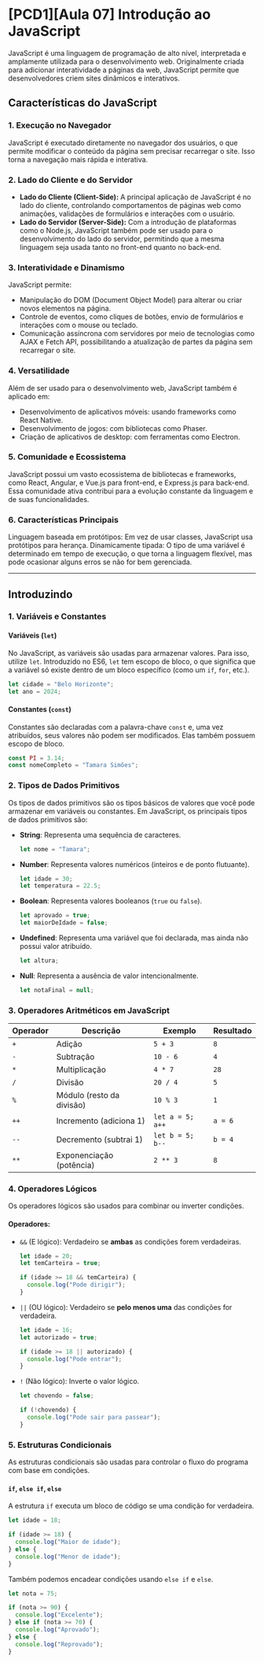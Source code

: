 # [PCD1][Aula 07] Introdução ao JavaScript

JavaScript é uma linguagem de programação de alto nível, interpretada e amplamente utilizada para o desenvolvimento web. Originalmente criada para adicionar interatividade a páginas da web, JavaScript permite que desenvolvedores criem sites dinâmicos e interativos.

## Características do JavaScript

### 1. Execução no Navegador
JavaScript é executado diretamente no navegador dos usuários, o que permite modificar o conteúdo da página sem precisar recarregar o site. Isso torna a navegação mais rápida e interativa.

### 2. Lado do Cliente e do Servidor
- **Lado do Cliente (Client-Side):** A principal aplicação de JavaScript é no lado do cliente, controlando comportamentos de páginas web como animações, validações de formulários e interações com o usuário.
- **Lado do Servidor (Server-Side):** Com a introdução de plataformas como o Node.js, JavaScript também pode ser usado para o desenvolvimento do lado do servidor, permitindo que a mesma linguagem seja usada tanto no front-end quanto no back-end.

### 3. Interatividade e Dinamismo
JavaScript permite:

- Manipulação do DOM (Document Object Model) para alterar ou criar novos elementos na página.
- Controle de eventos, como cliques de botões, envio de formulários e interações com o mouse ou teclado.
- Comunicação assíncrona com servidores por meio de tecnologias como AJAX e Fetch API, possibilitando a atualização de partes da página sem recarregar o site.

### 4. Versatilidade
Além de ser usado para o desenvolvimento web, JavaScript também é aplicado em:

- Desenvolvimento de aplicativos móveis: usando frameworks como React Native.
- Desenvolvimento de jogos: com bibliotecas como Phaser.
- Criação de aplicativos de desktop: com ferramentas como Electron.

### 5. Comunidade e Ecossistema
JavaScript possui um vasto ecossistema de bibliotecas e frameworks, como React, Angular, e Vue.js para front-end, e Express.js para back-end. Essa comunidade ativa contribui para a evolução constante da linguagem e de suas funcionalidades.

### 6. Características Principais
Linguagem baseada em protótipos: Em vez de usar classes, JavaScript usa protótipos para herança.
Dinamicamente tipada: O tipo de uma variável é determinado em tempo de execução, o que torna a linguagem flexível, mas pode ocasionar alguns erros se não for bem gerenciada.

<hr>

## Introduzindo

### 1. Variáveis e Constantes

#### Variáveis (`let`)
No JavaScript, as variáveis são usadas para armazenar valores. Para isso, utilize `let`. Introduzido no ES6, `let` tem escopo de bloco, o que significa que a variável só existe dentro de um bloco específico (como um `if`, `for`, etc.).

```javascript
let cidade = "Belo Horizonte";
let ano = 2024;
```

#### Constantes (`const`)
Constantes são declaradas com a palavra-chave `const` e, uma vez atribuídos, seus valores não podem ser modificados. Elas também possuem escopo de bloco.

```javascript
const PI = 3.14;
const nomeCompleto = "Tamara Simões";
```

### 2. Tipos de Dados Primitivos
Os tipos de dados primitivos são os tipos básicos de valores que você pode armazenar em variáveis ou constantes. Em JavaScript, os principais tipos de dados primitivos são:

- **String**: Representa uma sequência de caracteres.
  
  ```javascript
  let nome = "Tamara";
  ```

- **Number**: Representa valores numéricos (inteiros e de ponto flutuante).

  ```javascript
  let idade = 30;
  let temperatura = 22.5;
  ```

- **Boolean**: Representa valores booleanos (`true` ou `false`).

  ```javascript
  let aprovado = true;
  let maiorDeIdade = false;
  ```

- **Undefined**: Representa uma variável que foi declarada, mas ainda não possui valor atribuído.

  ```javascript
  let altura;
  ```

- **Null**: Representa a ausência de valor intencionalmente.

  ```javascript
  let notaFinal = null;
  ```

### 3. Operadores Aritméticos em JavaScript

| Operador | Descrição                      | Exemplo               | Resultado          |
|----------|--------------------------------|-----------------------|--------------------|
| `+`      | Adição                         | `5 + 3`               | `8`                |
| `-`      | Subtração                      | `10 - 6`              | `4`                |
| `*`      | Multiplicação                  | `4 * 7`               | `28`               |
| `/`      | Divisão                        | `20 / 4`              | `5`                |
| `%`      | Módulo (resto da divisão)      | `10 % 3`              | `1`                |
| `++`     | Incremento (adiciona 1)        | `let a = 5; a++`      | `a = 6`            |
| `--`     | Decremento (subtrai 1)         | `let b = 5; b--`      | `b = 4`            |
| `**`     | Exponenciação (potência)       | `2 ** 3`              | `8`                |


### 4. Operadores Lógicos

Os operadores lógicos são usados para combinar ou inverter condições.

#### Operadores:

- `&&` (E lógico): Verdadeiro se **ambas** as condições forem verdadeiras.
  
  ```javascript
  let idade = 20;
  let temCarteira = true;

  if (idade >= 18 && temCarteira) {
    console.log("Pode dirigir");
  }
  ```

- `||` (OU lógico): Verdadeiro se **pelo menos uma** das condições for verdadeira.

  ```javascript
  let idade = 16;
  let autorizado = true;

  if (idade >= 18 || autorizado) {
    console.log("Pode entrar");
  }
  ```

- `!` (Não lógico): Inverte o valor lógico.

  ```javascript
  let chovendo = false;

  if (!chovendo) {
    console.log("Pode sair para passear");
  }
  ```

### 5. Estruturas Condicionais

As estruturas condicionais são usadas para controlar o fluxo do programa com base em condições.

#### `if`, `else if`, `else`
A estrutura `if` executa um bloco de código se uma condição for verdadeira.

```javascript
let idade = 18;

if (idade >= 18) {
  console.log("Maior de idade");
} else {
  console.log("Menor de idade");
}
```

Também podemos encadear condições usando `else if` e `else`.

```javascript
let nota = 75;

if (nota >= 90) {
  console.log("Excelente");
} else if (nota >= 70) {
  console.log("Aprovado");
} else {
  console.log("Reprovado");
}
```
